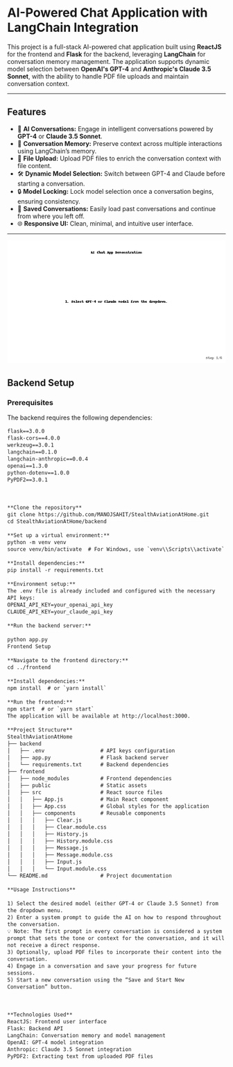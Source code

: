 # **AI-Powered Chat Application with LangChain Integration**

This project is a full-stack AI-powered chat application built using **ReactJS** for the frontend and **Flask** for the backend, leveraging **LangChain** for conversation memory management. The application supports dynamic model selection between **OpenAI's GPT-4** and **Anthropic's Claude 3.5 Sonnet**, with the ability to handle PDF file uploads and maintain conversation context.

---

## **Features**
- 💬 **AI Conversations:** Engage in intelligent conversations powered by **GPT-4** or **Claude 3.5 Sonnet**.
- 🔄 **Conversation Memory:** Preserve context across multiple interactions using LangChain’s memory.
- 📂 **File Upload:** Upload PDF files to enrich the conversation context with file content.
- 🛠️ **Dynamic Model Selection:** Switch between GPT-4 and Claude before starting a conversation.
- 🔒 **Model Locking:** Lock model selection once a conversation begins, ensuring consistency.
- 💾 **Saved Conversations:** Easily load past conversations and continue from where you left off.
- 🌐 **Responsive UI:** Clean, minimal, and intuitive user interface.

---
![StealthAviationAtHome](./chat_app_demo.gif)


## **Backend Setup**

### **Prerequisites**
The backend requires the following dependencies:

```plaintext
flask==3.0.0
flask-cors==4.0.0
werkzeug==3.0.1
langchain==0.1.0
langchain-anthropic==0.0.4
openai==1.3.0
python-dotenv==1.0.0
PyPDF2==3.0.1



**Clone the repository**
git clone https://github.com/MANOJSAHIT/StealthAviationAtHome.git
cd StealthAviationAtHome/backend

**Set up a virtual environment:**
python -m venv venv
source venv/bin/activate  # For Windows, use `venv\\Scripts\\activate`

**Install dependencies:**
pip install -r requirements.txt

**Environment setup:**
The .env file is already included and configured with the necessary API keys:
OPENAI_API_KEY=your_openai_api_key
CLAUDE_API_KEY=your_claude_api_key

**Run the backend server:**

python app.py
Frontend Setup

**Navigate to the frontend directory:**
cd ../frontend

**Install dependencies:**
npm install  # or `yarn install`

**Run the frontend:**
npm start  # or `yarn start`
The application will be available at http://localhost:3000.

**Project Structure**
StealthAviationAtHome
├── backend
│   ├── .env                  # API keys configuration
│   ├── app.py                # Flask backend server
│   └── requirements.txt      # Backend dependencies
├── frontend
│   ├── node_modules          # Frontend dependencies
│   ├── public                # Static assets
│   ├── src                   # React source files
│   │   ├── App.js            # Main React component
│   │   ├── App.css           # Global styles for the application
│   │   ├── components        # Reusable components
│   │   │   ├── Clear.js
│   │   │   ├── Clear.module.css
│   │   │   ├── History.js
│   │   │   ├── History.module.css
│   │   │   ├── Message.js
│   │   │   ├── Message.module.css
│   │   │   ├── Input.js
│   │   │   └── Input.module.css
└── README.md                 # Project documentation

**Usage Instructions**

1) Select the desired model (either GPT-4 or Claude 3.5 Sonnet) from the dropdown menu.
2) Enter a system prompt to guide the AI on how to respond throughout the conversation.
💡 Note: The first prompt in every conversation is considered a system prompt that sets the tone or context for the conversation, and it will not receive a direct response.
3) Optionally, upload PDF files to incorporate their content into the conversation.
4) Engage in a conversation and save your progress for future sessions.
5) Start a new conversation using the “Save and Start New Conversation” button.



**Technologies Used**
ReactJS: Frontend user interface
Flask: Backend API
LangChain: Conversation memory and model management
OpenAI: GPT-4 model integration
Anthropic: Claude 3.5 Sonnet integration
PyPDF2: Extracting text from uploaded PDF files
